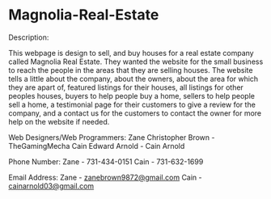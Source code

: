 # Magnolia-Real-Estate


Description:

  This webpage is design to sell, and buy houses for a real estate company called Magnolia Real Estate. They wanted the website for the small business to reach the people in the areas that they are selling houses. The website tells a little about the company, about the owners, about the area for which they are apart of, featured listings for their houses, all listings for other peoples houses, buyers to help people buy a home, sellers to help people sell a home, a testimonial page for their customers to give a review for the company, and a contact us for the customers to contact the owner for more help on the website if needed.
  
Web Designers/Web Programmers:
Zane Christopher Brown - TheGamingMecha
Cain Edward Arnold - Cain Arnold

Phone Number:
Zane - 731-434-0151
Cain - 731-632-1699

Email Address:
Zane - zanebrown9872@gmail.com
Cain - cainarnold03@gmail.com
